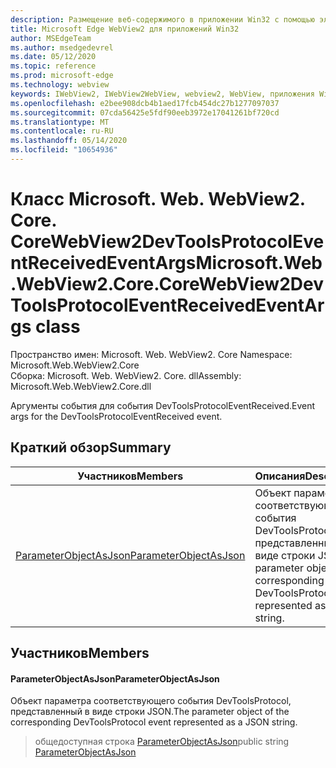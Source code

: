 ```yaml
---
description: Размещение веб-содержимого в приложении Win32 с помощью элемента управления Microsoft Edge WebView2
title: Microsoft Edge WebView2 для приложений Win32
author: MSEdgeTeam
ms.author: msedgedevrel
ms.date: 05/12/2020
ms.topic: reference
ms.prod: microsoft-edge
ms.technology: webview
keywords: IWebView2, IWebView2WebView, webview2, WebView, приложения Win32, Win32, EDGE, ICoreWebView2, ICoreWebView2Controller, элемент управления "веб-браузер", HTML Edge
ms.openlocfilehash: e2bee908dcb4b1aed17fcb454dc27b1277097037
ms.sourcegitcommit: 07cda56425e5fdf90eeb3972e17041261bf720cd
ms.translationtype: MT
ms.contentlocale: ru-RU
ms.lasthandoff: 05/14/2020
ms.locfileid: "10654936"
---
```

# <span data-ttu-id="059cc-104">Класс Microsoft. Web. WebView2. Core. CoreWebView2DevToolsProtocolEventReceivedEventArgs</span><span class="sxs-lookup"><span data-stu-id="059cc-104">Microsoft.Web.WebView2.Core.CoreWebView2DevToolsProtocolEventReceivedEventArgs class</span></span> 

<span data-ttu-id="059cc-105">Пространство имен: Microsoft. Web. WebView2. Core </span><span class="sxs-lookup"><span data-stu-id="059cc-105">Namespace: Microsoft.Web.WebView2.Core</span></span>\
<span data-ttu-id="059cc-106">Сборка: Microsoft. Web. WebView2. Core. dll</span><span class="sxs-lookup"><span data-stu-id="059cc-106">Assembly: Microsoft.Web.WebView2.Core.dll</span></span>

<span data-ttu-id="059cc-107">Аргументы события для события DevToolsProtocolEventReceived.</span><span class="sxs-lookup"><span data-stu-id="059cc-107">Event args for the DevToolsProtocolEventReceived event.</span></span>

## <span data-ttu-id="059cc-108">Краткий обзор</span><span class="sxs-lookup"><span data-stu-id="059cc-108">Summary</span></span>

 <span data-ttu-id="059cc-109">Участников</span><span class="sxs-lookup"><span data-stu-id="059cc-109">Members</span></span>                        | <span data-ttu-id="059cc-110">Описания</span><span class="sxs-lookup"><span data-stu-id="059cc-110">Descriptions</span></span>
--------------------------------|---------------------------------------------
[<span data-ttu-id="059cc-111">ParameterObjectAsJson</span><span class="sxs-lookup"><span data-stu-id="059cc-111">ParameterObjectAsJson</span></span>](#parameterobjectasjson) | <span data-ttu-id="059cc-112">Объект параметра соответствующего события DevToolsProtocol, представленный в виде строки JSON.</span><span class="sxs-lookup"><span data-stu-id="059cc-112">The parameter object of the corresponding DevToolsProtocol event represented as a JSON string.</span></span>

## <span data-ttu-id="059cc-113">Участников</span><span class="sxs-lookup"><span data-stu-id="059cc-113">Members</span></span>

#### <span data-ttu-id="059cc-114">ParameterObjectAsJson</span><span class="sxs-lookup"><span data-stu-id="059cc-114">ParameterObjectAsJson</span></span> 

<span data-ttu-id="059cc-115">Объект параметра соответствующего события DevToolsProtocol, представленный в виде строки JSON.</span><span class="sxs-lookup"><span data-stu-id="059cc-115">The parameter object of the corresponding DevToolsProtocol event represented as a JSON string.</span></span>

> <span data-ttu-id="059cc-116">общедоступная строка [ParameterObjectAsJson](#parameterobjectasjson)</span><span class="sxs-lookup"><span data-stu-id="059cc-116">public string [ParameterObjectAsJson](#parameterobjectasjson)</span></span>

